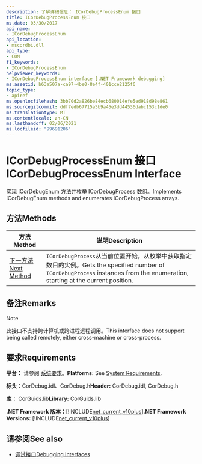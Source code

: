 ```yaml
---
description: 了解详细信息： ICorDebugProcessEnum 接口
title: ICorDebugProcessEnum 接口
ms.date: 03/30/2017
api_name:
- ICorDebugProcessEnum
api_location:
- mscordbi.dll
api_type:
- COM
f1_keywords:
- ICorDebugProcessEnum
helpviewer_keywords:
- ICorDebugProcessEnum interface [.NET Framework debugging]
ms.assetid: b63a507a-ca97-4be0-8e4f-401cce2125f6
topic_type:
- apiref
ms.openlocfilehash: 3bb70d2a826be84ecb680014efe5ed918d98e861
ms.sourcegitcommit: ddf7edb67715a5b9a45e3dd44536dabc153c1de0
ms.translationtype: MT
ms.contentlocale: zh-CN
ms.lasthandoff: 02/06/2021
ms.locfileid: "99691206"
---
```

# <a name="icordebugprocessenum-interface"></a><span data-ttu-id="d414b-103">ICorDebugProcessEnum 接口</span><span class="sxs-lookup"><span data-stu-id="d414b-103">ICorDebugProcessEnum Interface</span></span>

<span data-ttu-id="d414b-104">实现 ICorDebugEnum 方法并枚举 ICorDebugProcess 数组。</span><span class="sxs-lookup"><span data-stu-id="d414b-104">Implements ICorDebugEnum methods and enumerates ICorDebugProcess arrays.</span></span>  
  
## <a name="methods"></a><span data-ttu-id="d414b-105">方法</span><span class="sxs-lookup"><span data-stu-id="d414b-105">Methods</span></span>  
  
|<span data-ttu-id="d414b-106">方法</span><span class="sxs-lookup"><span data-stu-id="d414b-106">Method</span></span>|<span data-ttu-id="d414b-107">说明</span><span class="sxs-lookup"><span data-stu-id="d414b-107">Description</span></span>|  
|------------|-----------------|  
|[<span data-ttu-id="d414b-108">下一方法</span><span class="sxs-lookup"><span data-stu-id="d414b-108">Next Method</span></span>](icordebugprocessenum-next-method.md)|<span data-ttu-id="d414b-109">`ICorDebugProcess`从当前位置开始，从枚举中获取指定数目的实例。</span><span class="sxs-lookup"><span data-stu-id="d414b-109">Gets the specified number of `ICorDebugProcess` instances from the enumeration, starting at the current position.</span></span>|  
  
## <a name="remarks"></a><span data-ttu-id="d414b-110">备注</span><span class="sxs-lookup"><span data-stu-id="d414b-110">Remarks</span></span>  
  
> [!NOTE]
> <span data-ttu-id="d414b-111">此接口不支持跨计算机或跨进程远程调用。</span><span class="sxs-lookup"><span data-stu-id="d414b-111">This interface does not support being called remotely, either cross-machine or cross-process.</span></span>  
  
## <a name="requirements"></a><span data-ttu-id="d414b-112">要求</span><span class="sxs-lookup"><span data-stu-id="d414b-112">Requirements</span></span>  

 <span data-ttu-id="d414b-113">**平台：** 请参阅 [系统要求](../../get-started/system-requirements.md)。</span><span class="sxs-lookup"><span data-stu-id="d414b-113">**Platforms:** See [System Requirements](../../get-started/system-requirements.md).</span></span>  
  
 <span data-ttu-id="d414b-114">**标头**：CorDebug.idl、CorDebug.h</span><span class="sxs-lookup"><span data-stu-id="d414b-114">**Header:** CorDebug.idl, CorDebug.h</span></span>  
  
 <span data-ttu-id="d414b-115">**库：** CorGuids.lib</span><span class="sxs-lookup"><span data-stu-id="d414b-115">**Library:** CorGuids.lib</span></span>  
  
 <span data-ttu-id="d414b-116">**.NET Framework 版本：**[!INCLUDE[net_current_v10plus](../../../../includes/net-current-v10plus-md.md)]</span><span class="sxs-lookup"><span data-stu-id="d414b-116">**.NET Framework Versions:** [!INCLUDE[net_current_v10plus](../../../../includes/net-current-v10plus-md.md)]</span></span>  
  
## <a name="see-also"></a><span data-ttu-id="d414b-117">请参阅</span><span class="sxs-lookup"><span data-stu-id="d414b-117">See also</span></span>

- [<span data-ttu-id="d414b-118">调试接口</span><span class="sxs-lookup"><span data-stu-id="d414b-118">Debugging Interfaces</span></span>](debugging-interfaces.md)

